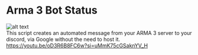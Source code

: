 # Arma 3 Bot Status
![alt text](https://i.ytimg.com/vi/oD3R6B8FC6w/hqdefault.jpg)<br/>
This script creates an automated message from your ARMA 3 server to your discord, via Google without the need to host it.
https://youtu.be/oD3R6B8FC6w?si=uMmK75cGSaknYV_H
